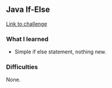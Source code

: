 ## Java If-Else

[Link to challenge](https://www.hackerrank.com/challenges/java-if-else)

### What I learned
- Simple if else statement, nothing new.

### Difficulties
None.
